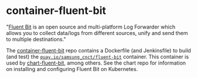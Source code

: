 # container-fluent-bit
"[Fluent Bit](http://fluentbit.io/) is an open source and multi-platform Log Forwarder which allows you to collect data/logs from different sources, unify and send them to multiple destinations."

The [container-fluent-bit](https://github.com/samsung-cnct/container-fluent-bit) repo contains a Dockerfile (and Jenkinsfile) to build (and test) the [`quay.io/samsung_cnct/fluent-bit`](https://quay.io/repository/samsung_cnct/fluent-bit) container. This container is used by [chart-fluent-bit](https://github.com/samsung-cnct/chart-fluent-bit), among others. See the chart repo for information on installing and configuring Fluent Bit on Kubernetes.
